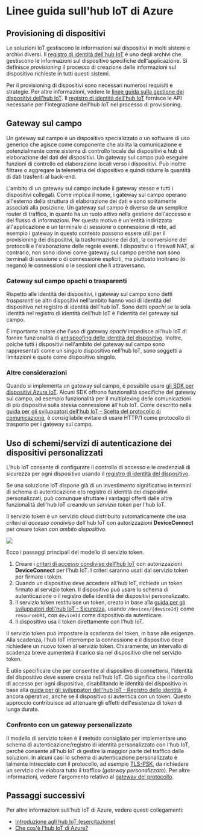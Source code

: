 <properties
 pageTitle="Linee guida sull'hub IoT di Azure | Microsoft Azure"
 description="Raccolta di argomenti con indicazioni aggiuntive per le soluzioni che usano l'hub IoT di Azure."
 services="iot-hub"
 documentationCenter=".net"
 authors="fsautomata"
 manager="kevinmil"
 editor=""/>

<tags
 ms.service="iot-hub"
 ms.devlang="na"
 ms.topic="article"
 ms.tgt_pltfrm="na"
 ms.workload="tbd"
 ms.date="09/29/2015"
 ms.author="elioda"/>

# Linee guida sull'hub IoT di Azure

## Provisioning di dispositivi

Le soluzioni IoT gestiscono le informazioni sui dispositivi in molti sistemi e archivi diversi. Il [registro di identità dell'hub IoT][IoT Hub Developer Guide - identity registry] è uno degli archivi che gestiscono le informazioni sul dispositivo specifiche dell'applicazione. Si definisce *provisioning* il processo di creazione delle informazioni sul dispositivo richieste in tutti questi sistemi.

Per il provisioning di dispositivi sono necessari numerosi requisiti e strategie. Per altre informazioni, vedere le [linee guida sulla gestione dei dispositivi dell'hub IoT]. Il [registro di identità dell'hub IoT][IoT Hub Developer Guide - identity registry] fornisce le API necessarie per l'integrazione dell'hub IoT nel processo di provisioning.

## Gateway sul campo

Un gateway sul campo è un dispositivo specializzato o un software di uso generico che agisce come componente che abilita la comunicazione e potenzialmente come sistema di controllo locale dei dispositivi e hub di elaborazione dei dati dei dispositivi. Un gateway sul campo può eseguire funzioni di controllo ed elaborazione locali verso i dispositivi. Può inoltre filtrare o aggregare la telemetria del dispositivo e quindi ridurre la quantità di dati trasferiti al back-end.

L'ambito di un gateway sul campo include il gateway stesso e tutti i dispositivi collegati. Come implica il nome, i gateway sul campo operano all'esterno della struttura di elaborazione dei dati e sono solitamente associati alla posizione. Un gateway sul campo è diverso da un semplice router di traffico, in quanto ha un ruolo attivo nella gestione dell'accesso e del flusso di informazioni. Per questo motivo è un'entità indirizzata all'applicazione e un terminale di sessione o connessione di rete, ad esempio i gateway in questo contesto possono essere utili per il provisioning dei dispositivi, la trasformazione dei dati, la conversione dei protocolli e l'elaborazione delle regole eventi. I dispositivi o i firewall NAT, al contrario, non sono idonei come gateway sul campo perché non sono terminali di sessione o di connessione espliciti, ma piuttosto inoltrano (o negano) le connessioni o le sessioni che li attraversano.

### Gateway sul campo opachi o trasparenti

Rispetto alle identità dei dispositivi, i gateway sul campo sono detti *trasparenti* se altri dispositivi nell'ambito hanno voci di identità del dispositivo nel registro di identità dell'hub IoT. Sono detti *opachi* se la sola identità nel registro di identità dell'hub IoT è l'identità del gateway sul campo.

È importante notare che l'uso di gateway *opachi* impedisce all'hub IoT di fornire funzionalità di [antispoofing delle identità del dispositivo][IoT Hub Developer Guide - Anti-spoofing]. Inoltre, poiché tutti i dispositivi nell'ambito del gateway sul campo sono rappresentati come un singolo dispositivo nell'hub IoT, sono soggetti a limitazioni e quote come dispositivo singolo.

### Altre considerazioni

Quando si implementa un gateway sul campo, è possibile usare [gli SDK per dispositivi Azure IoT][]. Alcuni SDK offrono funzionalità specifiche del gateway sul campo, ad esempio funzionalità per il multiplexing delle comunicazioni di più dispositivi sulla stessa connessione all'hub IoT. Come descritto nella [guida per gli sviluppatori dell'hub IoT - Scelta del protocollo di comunicazione][], è consigliabile evitare di usare HTTP/1 come protocollo di trasporto per i gateway sul campo.

## Uso di schemi/servizi di autenticazione dei dispositivi personalizzati

L'hub IoT consente di configurare il controllo di accesso e le credenziali di sicurezza per ogni dispositivo usando il [registro di identità del dispositivo][IoT Hub Developer Guide - identity registry].

Se una soluzione IoT dispone già di un investimento significativo in termini di schema di autenticazione e/o registro di identità dei dispositivi personalizzati, può comunque sfruttare i vantaggi offerti dalle altre funzionalità dell'hub IoT creando un *servizio token* per l'hub IoT.

Il servizio token è un servizio cloud distribuito automaticamente che usa *criteri di accesso condiviso* dell'hub IoT con autorizzazioni **DeviceConnect** per creare token *con ambito dispositivo*.

  ![][img-tokenservice]

Ecco i passaggi principali del modello di servizio token.

1. Creare i [criteri di accesso condiviso dell'hub IoT][IoT Hub Developer Guide - Security] con autorizzazioni **DeviceConnect** per l'hub IoT. I criteri saranno usati dal servizio token per firmare i token.
2. Quando un dispositivo deve accedere all'hub IoT, richiede un token firmato al servizio token. Il dispositivo può usare lo schema di autenticazione o il registro delle identità dei dispositivi personalizzato.
3. Il servizio token restituisce un token, creato in base alla [guida per gli sviluppatori dell'hub IoT - Sicurezza][], usando `/devices/{deviceId}` come `resourceURI`, con `deviceId` come dispositivo da autenticare.
4. Il dispositivo usa il token direttamente con l'hub IoT.

Il servizio token può impostare la scadenza del token, in base alle esigenze. Alla scadenza, l'hub IoT interrompe la connessione e il dispositivo deve richiedere un nuovo token al servizio token. Chiaramente, un intervallo di scadenza breve aumenterà il carico sia nel dispositivo che nel servizio token.

È utile specificare che per consentire al dispositivo di connettersi, l'identità del dispositivo deve essere creata nell'hub IoT. Ciò significa che il controllo di accesso per ogni dispositivo, disabilitando le identità del dispositivo in base alla [guida per gli sviluppatori dell'hub IoT - Registro delle identità][], è ancora operativo, anche se il dispositivo si autentica con un token. Questo approccio contribuisce ad attenuare gli effetti dell'esistenza di token di lunga durata.

### Confronto con un gateway personalizzato

Il modello di servizio token è il metodo consigliato per implementare uno schema di autenticazione/registro di identità personalizzato con l'hub IoT, perché consente all'hub IoT di gestire la maggior parte del traffico delle soluzioni. In alcuni casi lo schema di autenticazione personalizzato è talmente intrecciato con il protocollo, ad esempio [TLS-PSK][], da richiedere un servizio che elabora tutto il traffico (*gateway personalizzato*). Per altre informazioni, vedere l'argomento relativo al [gateway del protocollo][].

## Passaggi successivi

Per altre informazioni sull'hub IoT di Azure, vedere questi collegamenti:

- [Introduzione agli hub IoT (esercitazione)][lnk-get-started]
- [Che cos'è l'hub IoT di Azure?][]

[img-tokenservice]: ./media/iot-hub-guidance/tokenservice.png

[IoT Hub Developer Guide - identity registry]: iot-hub-devguide.md#identityregistry
[guida per gli sviluppatori dell'hub IoT - Registro delle identità]: iot-hub-devguide.md#identityregistry
[linee guida sulla gestione dei dispositivi dell'hub IoT]: iot-hub-device-management.md
[IoT Hub Developer Guide - Anti-spoofing]: iot-hub-devguide.md#antispoofing
[gli SDK per dispositivi Azure IoT]: iot-hub-sdks-summary.md
[guida per gli sviluppatori dell'hub IoT - Scelta del protocollo di comunicazione]: iot-hub-devguide.md#amqpvshttp
[IoT Hub Developer Guide - Security]: iot-hub-devguide.md#security
[guida per gli sviluppatori dell'hub IoT - Sicurezza]: iot-hub-devguide.md#security
[TLS-PSK]: https://tools.ietf.org/html/rfc4279
[gateway del protocollo]: iot-hub-protocol-gateway.md

[lnk-get-started]: iot-hub-csharp-csharp-getstarted.md
[Che cos'è l'hub IoT di Azure?]: iot-hub-what-is-iot-hub.md

<!---HONumber=Oct15_HO2-->